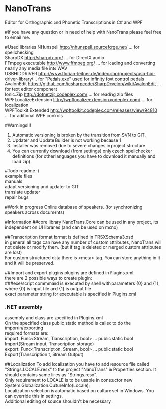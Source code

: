 NanoTrans
=========

Editor for Orthographic and Phonetic Transcriptions in C# and WPF

#If you have any question or in need of help with NanoTrans please feel free to email me.


#Used libraries
NHunspell http://nhunspell.sourceforge.net/ ... for spellchecking  
SharpDX http://sharpdx.org/ ... for DirectX audio  
FFmpeg executable http://www.ffmpeg.org/ ... for loading and converting nearly any media file into WAV  
USBHIDDRIVER http://www.florian-leitner.de/index.php/projects/usb-hid-driver-library/ .. for "Pedals.exe" used for infinity foot control pedals  
AvalonEdit https://github.com/icsharpcode/SharpDevelop/wiki/AvalonEdit ... for text editor component  
Ionic.Zip http://dotnetzip.codeplex.com/ ... for reading zip files  
WPFLocalizeExtension http://wpflocalizeextension.codeplex.com/ ... for localization  
WPFToolkit.Extended http://wpftoolkit.codeplex.com/releases/view/94810 ... for aditional WPF controls  


#Warnings!!!
1. Automatic versioning is broken by the transition from SVN to GIT.
2. Updater and Update Builder is not working because 1
3. Installer was removed due to severe changes in project structure
4. You can currently download (from settings) only czech spellchecker definitions (for other languages you have to   download it manually and load zip)


#Todo
readme :)  
example files  
manuals  
adapt versioning and updater to GIT  
translate updater  
repair bugs  


#Work in progress
Online database of speakers. (for synchronizing speakers across documents)


#Information
##core library
NanoTrans.Core can be used in any project, its independent on UI libraries (and can be used on mono)


##Transcription format
format is defined in TRSXSchema3.xsd  
in general all tags can have any number of custom attributes, NanoTrans will not delete or modify them. (but if tag is deleted or merged custom attributes are lost)  
For custom structured data there is \<meta\> tag. You can store anything in it and it will be preserved.  

##Import and export plugins
plugins are defined in Plugins.xml  
there are 2 possible ways to create plugin:  
###exe/script
commmand is executed by shell with parameters {0} and {1}, where {0} is input file and {1} is output file  
exact parameter string for executable is specified in Plugins.xml  
### .NET assembly
assembly and class are specified in Plugins.xml  
On the specified class public static method is called to do the importin/exporting  
required formats are:  
import: Func<Stream, Transcription, bool> ... public static bool Import(Stream input, Transcription storage)  
export: Func<Transcription, Stream, bool> ... public static bool Export(Transcription t, Stream Output)  

##Localization
To add localization you have to add resource file called "Strings.LOCALE.resx" to the project "NanoTrans" in Properties section. It should contains same lines as "Strings.resx".  
Only requirement to LOCALE is to be usable in constuctor new System.Globalization.CultureInfo(Locale);  
Localization selection is automatic based on culture set in Windows. You can override this in settings.  
Additional editing of source shouldn't be necessary.  


